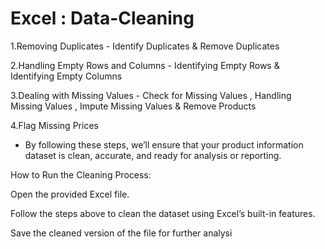 # Excel : Data-Cleaning

1.Removing Duplicates - Identify Duplicates & Remove Duplicates

2.Handling Empty Rows and Columns - Identifying Empty Rows & Identifying Empty Columns

3.Dealing with Missing Values - Check for Missing Values , Handling Missing Values , Impute Missing Values & Remove Products

4.Flag Missing Prices

* By following these steps, we’ll ensure that your product information dataset is clean, accurate, and ready for analysis or reporting.

How to Run the Cleaning Process: 

Open the provided Excel file.

Follow the steps above to clean the dataset using Excel’s built-in features.

Save the cleaned version of the file for further analysi
